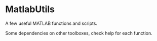 # MatlabUtils
A few useful MATLAB functions and scripts.

Some dependencies on other toolboxes, check help for each function.
